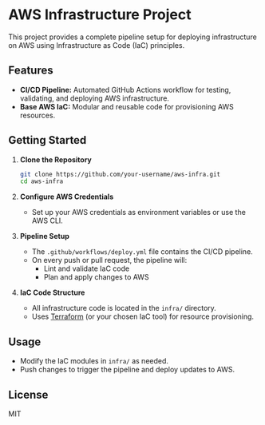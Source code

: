 # AWS Infrastructure Project

This project provides a complete pipeline setup for deploying infrastructure on AWS using Infrastructure as Code (IaC) principles.

## Features

- **CI/CD Pipeline:** Automated GitHub Actions workflow for testing, validating, and deploying AWS infrastructure.
- **Base AWS IaC:** Modular and reusable code for provisioning AWS resources.

## Getting Started

1. **Clone the Repository**
    ```bash
    git clone https://github.com/your-username/aws-infra.git
    cd aws-infra
    ```

2. **Configure AWS Credentials**
    - Set up your AWS credentials as environment variables or use the AWS CLI.

3. **Pipeline Setup**
    - The `.github/workflows/deploy.yml` file contains the CI/CD pipeline.
    - On every push or pull request, the pipeline will:
      - Lint and validate IaC code
      - Plan and apply changes to AWS

4. **IaC Code Structure**
    - All infrastructure code is located in the `infra/` directory.
    - Uses [Terraform](https://www.terraform.io/) (or your chosen IaC tool) for resource provisioning.

## Usage

- Modify the IaC modules in `infra/` as needed.
- Push changes to trigger the pipeline and deploy updates to AWS.

## License

MIT
